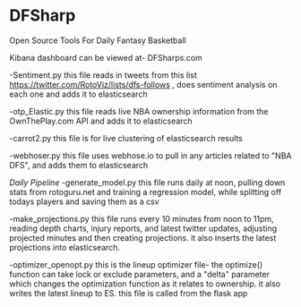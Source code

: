 # DFSharp
Open Source Tools For Daily Fantasy Basketball

Kibana dashboard can be viewed at-
DFSharps.com


-Sentiment.py
this file reads in tweets from this list https://twitter.com/RotoViz/lists/dfs-follows , does sentiment analysis on each one and adds it to elasticsearch

-otp_Elastic.py
this file reads live NBA ownership information from the OwnThePlay.com API and adds it to elasticsearch

-carrot2.py
this file is for live clustering of elasticsearch results

-webhoser.py
this file uses webhose.io to pull in any articles related to "NBA DFS", and adds them to elasticsearch


*Daily Pipeline*
-generate_model.py
this file runs daily at noon, pulling down stats from rotoguru.net and training a regression model, while splitting off todays players and saving them as a csv

-make_projections.py
this file runs every 10 minutes from noon to 11pm, reading depth charts, injury reports, and latest twitter updates, adjusting projected minutes and then creating projections.  it also inserts the latest projections into elasticsearch.

-optimizer_openopt.py
this is the lineup optimizer file- the optimize() function can take lock or exclude parameters, and a "delta" parameter which changes the optimization function as it relates to ownership.  it also writes the latest lineup to ES.  this file is called from the flask app
